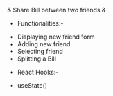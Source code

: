 & Share Bill between two friends &

-   Functionalities:-

*   Displaying new friend form
*   Adding new friend
*   Selecting friend
*   Splitting a Bill

-   React Hooks:-

*   useState()

